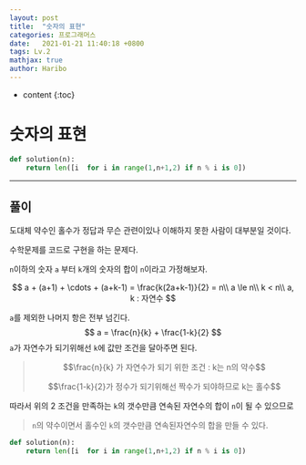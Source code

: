 ```yaml
---
layout: post
title:  "숫자의 표현"
categories: 프로그래머스
date:   2021-01-21 11:40:18 +0800
tags: Lv.2
mathjax: true
author: Haribo
---
```


* content
{:toc}
# 숫자의 표현

```python
def solution(n):
    return len([i  for i in range(1,n+1,2) if n % i is 0])
```

---









## 풀이

도대체 약수인 홀수가 정답과 무슨 관련이있나 이해하지 못한 사람이 대부분일 것이다.

수학문제를 코드로 구현을 하는 문제다.  

`n`이하의 숫자 `a` 부터 `k`개의 숫자의 합이 `n`이라고 가정해보자.  


$$
a + (a+1) + \cdots + (a+k-1) = \frac{k(2a+k-1)}{2} = n\\
a \le n\\
k < n\\
a, k : 자연수
$$


`a`를 제외한 나머지 항은 전부 넘긴다.
$$
a = \frac{n}{k} + \frac{1-k}{2}
$$
`a`가 자연수가 되기위해선 `k`에 값만 조건을 달아주면 된다.

> $$\frac{n}{k} 가 자연수가 되기 위한 조건 : k는 n의 약수$$
>
> $$\frac{1-k}{2}가 정수가 되기위해선 짝수가 되야하므로 k는 홀수$$

따라서 위의 2 조건을 만족하는 `k`의 갯수만큼 연속된 자연수의 합이 `n`이 될 수 있으므로

>  `n`의 약수이면서 홀수인 `k`의 갯수만큼 연속된자연수의 합을 만들 수 있다.

```python
def solution(n):
    return len([i  for i in range(1,n+1,2) if n % i is 0])
```

